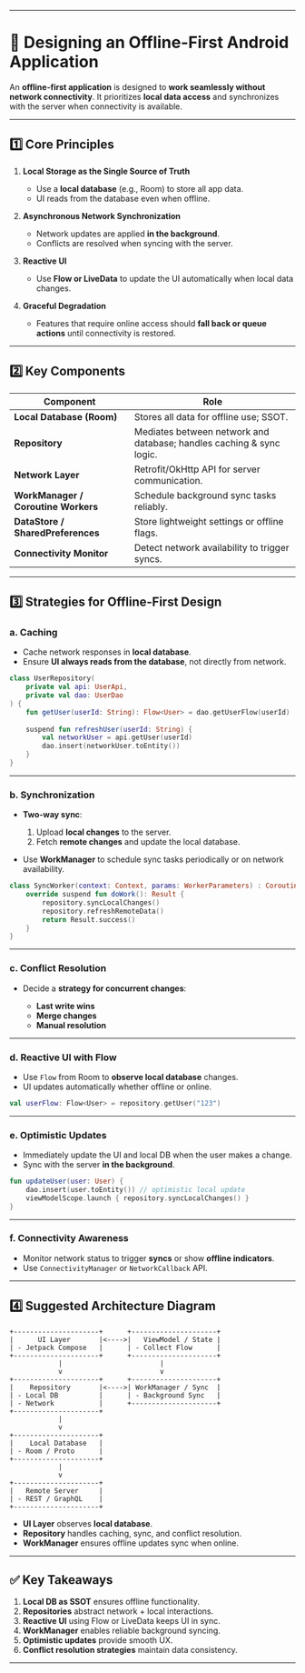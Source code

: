 
---

# 📴 Designing an Offline-First Android Application

An **offline-first application** is designed to **work seamlessly without network connectivity**. It prioritizes **local data access** and synchronizes with the server when connectivity is available.

---

## 1️⃣ Core Principles

1. **Local Storage as the Single Source of Truth**

   * Use a **local database** (e.g., Room) to store all app data.
   * UI reads from the database even when offline.

2. **Asynchronous Network Synchronization**

   * Network updates are applied **in the background**.
   * Conflicts are resolved when syncing with the server.

3. **Reactive UI**

   * Use **Flow or LiveData** to update the UI automatically when local data changes.

4. **Graceful Degradation**

   * Features that require online access should **fall back or queue actions** until connectivity is restored.

---

## 2️⃣ Key Components

| Component                           | Role                                                                 |
| ----------------------------------- | -------------------------------------------------------------------- |
| **Local Database (Room)**           | Stores all data for offline use; SSOT.                               |
| **Repository**                      | Mediates between network and database; handles caching & sync logic. |
| **Network Layer**                   | Retrofit/OkHttp API for server communication.                        |
| **WorkManager / Coroutine Workers** | Schedule background sync tasks reliably.                             |
| **DataStore / SharedPreferences**   | Store lightweight settings or offline flags.                         |
| **Connectivity Monitor**            | Detect network availability to trigger syncs.                        |

---

## 3️⃣ Strategies for Offline-First Design

### a. **Caching**

* Cache network responses in **local database**.
* Ensure **UI always reads from the database**, not directly from network.

```kotlin
class UserRepository(
    private val api: UserApi,
    private val dao: UserDao
) {
    fun getUser(userId: String): Flow<User> = dao.getUserFlow(userId)
    
    suspend fun refreshUser(userId: String) {
        val networkUser = api.getUser(userId)
        dao.insert(networkUser.toEntity())
    }
}
```

---

### b. **Synchronization**

* **Two-way sync**:

  1. Upload **local changes** to the server.
  2. Fetch **remote changes** and update the local database.

* Use **WorkManager** to schedule sync tasks periodically or on network availability.

```kotlin
class SyncWorker(context: Context, params: WorkerParameters) : CoroutineWorker(context, params) {
    override suspend fun doWork(): Result {
        repository.syncLocalChanges()
        repository.refreshRemoteData()
        return Result.success()
    }
}
```

---

### c. **Conflict Resolution**

* Decide a **strategy for concurrent changes**:

  * **Last write wins**
  * **Merge changes**
  * **Manual resolution**

---

### d. **Reactive UI with Flow**

* Use `Flow` from Room to **observe local database** changes.
* UI updates automatically whether offline or online.

```kotlin
val userFlow: Flow<User> = repository.getUser("123")
```

---

### e. **Optimistic Updates**

* Immediately update the UI and local DB when the user makes a change.
* Sync with the server **in the background**.

```kotlin
fun updateUser(user: User) {
    dao.insert(user.toEntity()) // optimistic local update
    viewModelScope.launch { repository.syncLocalChanges() }
}
```

---

### f. **Connectivity Awareness**

* Monitor network status to trigger **syncs** or show **offline indicators**.
* Use `ConnectivityManager` or `NetworkCallback` API.

---

## 4️⃣ Suggested Architecture Diagram

```text
+---------------------+      +---------------------+
|      UI Layer       |<---->|   ViewModel / State |
| - Jetpack Compose   |      | - Collect Flow      |
+---------------------+      +---------------------+
            |                        |
            v                        v
+---------------------+      +---------------------+
|    Repository       |<---->| WorkManager / Sync  |
| - Local DB          |      | - Background Sync   |
| - Network           |      +---------------------+
+---------------------+
            |
            v
+---------------------+
|    Local Database   |
| - Room / Proto      |
+---------------------+
            |
            v
+---------------------+
|   Remote Server     |
| - REST / GraphQL    |
+---------------------+
```

* **UI Layer** observes **local database**.
* **Repository** handles caching, sync, and conflict resolution.
* **WorkManager** ensures offline updates sync when online.

---

## ✅ Key Takeaways

1. **Local DB as SSOT** ensures offline functionality.
2. **Repositories** abstract network + local interactions.
3. **Reactive UI** using Flow or LiveData keeps UI in sync.
4. **WorkManager** enables reliable background syncing.
5. **Optimistic updates** provide smooth UX.
6. **Conflict resolution strategies** maintain data consistency.

---

